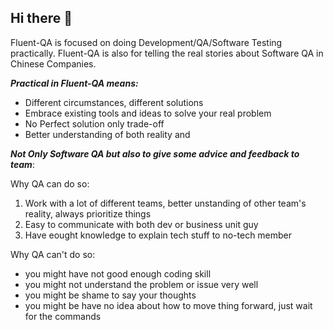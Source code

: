 ## Hi there 👋

Fluent-QA is focused on doing Development/QA/Software Testing practically.
Fluent-QA is also for telling the real stories about Software QA in Chinese Companies.

***Practical in Fluent-QA means:***

- Different circumstances, different solutions
- Embrace existing tools and ideas to solve your real problem
- No Perfect solution only trade-off
- Better understanding of both reality and 

***Not Only Software QA but also to give some advice and feedback to team***:

Why QA can do so:

1. Work with a lot of different teams, better unstanding of other team's reality, always prioritize things
2. Easy to communicate with both dev or business unit guy
3. Have eought knowledge to explain tech stuff to no-tech member

Why QA can't do so:

-  you might have not good enough coding skill
-  you might not understand the problem or issue very well
-  you might be shame to say your thoughts
-  you might be have no idea about how to move thing forward, just wait for the commands

